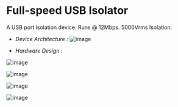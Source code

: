 # Full-speed USB Isolator
 A USB port isolation device. Runs @ 12Mbps. 5000Vrms Isolation. 
 
 - *Device Architecture :*
 ![image](https://user-images.githubusercontent.com/93194810/161423715-2d475879-fb0f-4476-aeca-e5cf26eb3613.png)

 - *Hardware Design :*


![image](https://user-images.githubusercontent.com/93194810/161423777-b4af8062-e69b-4691-a194-ec5d9f86c676.png)


![image](https://user-images.githubusercontent.com/93194810/161423803-0bfa27bb-7a25-4d1d-b8bc-002f45049410.png)


![image](https://user-images.githubusercontent.com/93194810/161423861-fed5d599-d3e5-49b1-a3e1-6c8f28e31aaa.png)


![image](https://user-images.githubusercontent.com/93194810/161423882-5020a33d-d049-4072-8c10-7ff225769a03.png)
